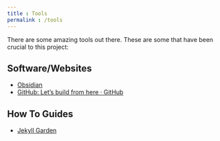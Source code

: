 ```yaml
---
title : Tools
permalink : /tools
---
```


There are some amazing tools out there. These are some that have been crucial to this project:

## Software/Websites
- [Obsidian](https://obsidian.md)
- [GitHub: Let’s build from here · GitHub](https://github.com)


## How To Guides
- [Jekyll Garden](https://jekyll-garden.github.io)

